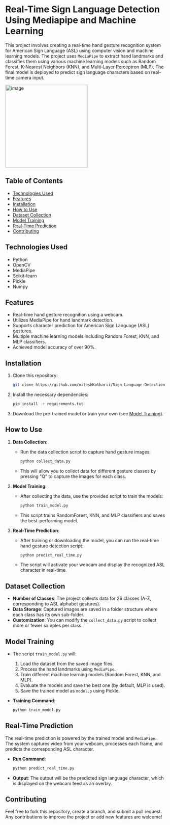 # Real-Time Sign Language Detection Using Mediapipe and Machine Learning

This project involves creating a real-time hand gesture recognition system for American Sign Language (ASL) using computer vision and machine learning models. The project uses `MediaPipe` to extract hand landmarks and classifies them using various machine learning models such as Random Forest, K-Nearest Neighbors (KNN), and Multi-Layer Perceptron (MLP). The final model is deployed to predict sign language characters based on real-time camera input.

<img width="260" alt="image" src="https://github.com/user-attachments/assets/080d10b9-a10c-4585-983b-7ffa5d9fb9a6">

## Table of Contents
- [Technologies Used](#technologies-used)
- [Features](#features)
- [Installation](#installation)
- [How to Use](#how-to-use)
- [Dataset Collection](#dataset-collection)
- [Model Training](#model-training)
- [Real-Time Prediction](#real-time-prediction)
- [Contributing](#contributing)

## Technologies Used
- Python
- OpenCV
- MediaPipe
- Scikit-learn
- Pickle
- Numpy

## Features
- Real-time hand gesture recognition using a webcam.
- Utilizes MediaPipe for hand landmark detection.
- Supports character prediction for American Sign Language (ASL) gestures.
- Multiple machine learning models including Random Forest, KNN, and MLP classifiers.
- Achieved model accuracy of over 90%.

## Installation

1. Clone this repository:
    ```bash
    git clone https://github.com/niteshKotharii/Sign-Language-Detection.git
    ```
2. Install the necessary dependencies:
    ```bash
    pip install -r requirements.txt
    ```
3. Download the pre-trained model or train your own (see [Model Training](#model-training)).

## How to Use

1. **Data Collection**:
    - Run the data collection script to capture hand gesture images:
      ```bash
      python collect_data.py
      ```
    - This will allow you to collect data for different gesture classes by pressing "Q" to capture the images for each class.

2. **Model Training**:
    - After collecting the data, use the provided script to train the models:
      ```bash
      python train_model.py
      ```
    - This script trains RandomForest, KNN, and MLP classifiers and saves the best-performing model.

3. **Real-Time Prediction**:
    - After training or downloading the model, you can run the real-time hand gesture detection script:
      ```bash
      python predict_real_time.py
      ```
    - The script will activate your webcam and display the recognized ASL character in real-time.

## Dataset Collection

- **Number of Classes**: The project collects data for 26 classes (A-Z, corresponding to ASL alphabet gestures).
- **Data Storage**: Captured images are saved in a folder structure where each class has its own sub-folder.
- **Customization**: You can modify the `collect_data.py` script to collect more or fewer samples per class.

## Model Training

- The script `train_model.py` will:
    1. Load the dataset from the saved image files.
    2. Process the hand landmarks using `MediaPipe`.
    3. Train different machine learning models (Random Forest, KNN, and MLP).
    4. Evaluate the models and save the best one (by default, MLP is used).
    5. Save the trained model as `model.p` using Pickle.

- **Training Command**:
    ```bash
    python train_model.py
    ```

## Real-Time Prediction

The real-time prediction is powered by the trained model and `MediaPipe`. The system captures video from your webcam, processes each frame, and predicts the corresponding ASL character.

- **Run Command**:
    ```bash
    python predict_real_time.py
    ```

- **Output**: The output will be the predicted sign language character, which is displayed on the webcam feed as an overlay.

## Contributing

Feel free to fork this repository, create a branch, and submit a pull request. Any contributions to improve the project or add new features are welcome!
